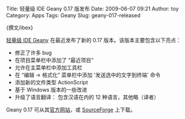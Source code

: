 Title: 轻量级 IDE Geany 0.17 版发布
Date: 2009-06-07 09:21
Author: toy
Category: Apps
Tags: Geany
Slug: geany-017-released

{撰文/ibex}

[轻量级 IDE Geany](http://linuxtoy.org/archives/geany.html)
在最近发布了新的 0.17 版本。该版本主要包含以下亮点：

* 修正了许多 bug  
* 在项目菜单栏中添加了 “最近项目”  
* 允许在主菜单栏中添加工具栏  
* 在 “编辑 -> 格式化” 菜单栏中添加 '发送选中的文字到终端' 命令  
* 添加新的文件类型 ActionScript  
* 基于 Windows 版本的一些改进  
* 升级了语言翻译： 包含汉语在内的 12 种语言，其他略（译者）

Geany 0.17 可从其[官方网站](http://download.geany.org/)，或
[SourceForge](http://sourceforge.net/project/showfiles.php?group\_id=153444)
上下载。
